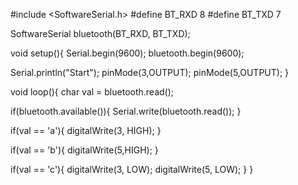 #include <SoftwareSerial.h>
#define BT_RXD 8
#define BT_TXD 7

SoftwareSerial bluetooth(BT_RXD, BT_TXD);

void setup(){
  Serial.begin(9600);
  bluetooth.begin(9600);

  Serial.println("Start");
  pinMode(3,OUTPUT);
  pinMode(5,OUTPUT);
}

void loop(){
  char val = bluetooth.read();

  if(bluetooth.available()){
    Serial.write(bluetooth.read());
  }

  if(val == 'a'){
    digitalWrite(3, HIGH);
  }

  if(val == 'b'){
    digitalWrite(5,HIGH);
  }

  if(val == 'c'){
    digitalWrite(3, LOW);
    digitalWrite(5, LOW);
  }
}